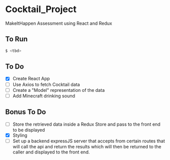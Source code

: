 # Cocktail_Project
MakeItHappen Assessment using React and Redux

## To Run
```bash
$ <tbd>
```

## To Do
- [x] Create React App
- [ ] Use Axios to fetch Cocktail data
- [ ] Create a "Model" representation of the data
- [ ] Add Minecraft drinking sound
## Bonus To Do
- [ ] Store the retrieved data inside a Redux Store and pass to the front end to be displayed
- [x] Styling
- [ ] Set up a backend expressJS server that accepts from certain routes that will call the api and return the results which will then be returned to the caller and displayed to the front end. 
